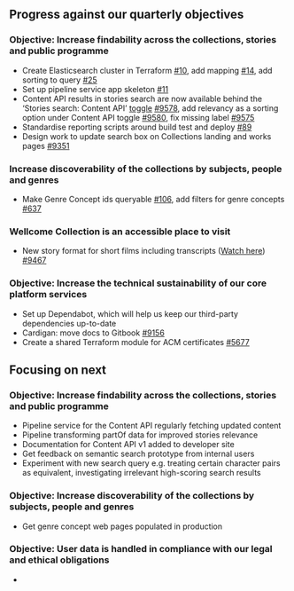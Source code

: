 ## Progress against our quarterly objectives

### Objective: Increase findability across the collections, stories and public programme
- Create Elasticsearch cluster in Terraform [#10](https://github.com/wellcomecollection/content-api/issues/10), add mapping [#14](https://github.com/wellcomecollection/content-api/issues/14), add sorting to query [#25](https://github.com/wellcomecollection/content-api/issues/25)
- Set up pipeline service app skeleton [#11](https://github.com/wellcomecollection/content-api/issues/11)
- Content API results in stories search are now available behind the ‘Stories search: Content API’ [toggle](https://dash.wellcomecollection.org/toggles) [#9578](https://github.com/wellcomecollection/wellcomecollection.org/issues/9578), add relevancy as a sorting option under Content API toggle [#9580](https://github.com/wellcomecollection/wellcomecollection.org/issues/9580), fix missing label [#9575](https://github.com/wellcomecollection/wellcomecollection.org/issues/9575)
- Standardise reporting scripts around build test and deploy [#89](https://github.com/wellcomecollection/reporting/issues/89)
- Design work to update search box on Collections landing and works pages [#9351](https://github.com/wellcomecollection/wellcomecollection.org/issues/9351)

### Increase discoverability of the collections by subjects, people and genres
- Make Genre Concept ids queryable [#106](https://github.com/wellcomecollection/concepts-pipeline/issues/106), add filters for genre concepts [#637](https://github.com/wellcomecollection/catalogue-api/issues/637)

### Wellcome Collection is an accessible place to visit
- New story format for short films including transcripts ([Watch here](https://wellcomecollection.org/articles/ZCveVxQAAB3yVIsY)) [#9467](https://github.com/wellcomecollection/wellcomecollection.org/issues/9467)

### Objective: Increase the technical sustainability of our core platform services
-	Set up Dependabot, which will help us keep our third-party dependencies up-to-date
- Cardigan: move docs to Gitbook [#9156](https://github.com/wellcomecollection/wellcomecollection.org/issues/9156)
- Create a shared Terraform module for ACM certificates [#5677](https://github.com/wellcomecollection/platform/issues/5677)


## Focusing on next

### Objective: Increase findability across the collections, stories and public programme
-	Pipeline service for the Content API regularly fetching updated content
- Pipeline transforming partOf data for improved stories relevance
- Documentation for Content API v1 added to developer site
- Get feedback on semantic search prototype from internal users
- Experiment with new search query e.g. treating certain character pairs as equivalent, investigating irrelevant high-scoring search results


### Objective: Increase discoverability of the collections by subjects, people and genres
-	 Get genre concept web pages populated in production

### Objective: User data is handled in compliance with our legal and ethical obligations
-	
